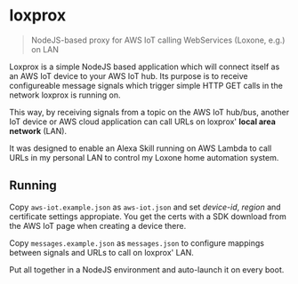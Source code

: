 # loxprox

> NodeJS-based proxy for AWS IoT calling WebServices (Loxone, e.g.) on LAN

Loxprox is a simple NodeJS based application which will connect itself as an
AWS IoT device to your AWS IoT hub. Its purpose is to receive configureable
message signals which trigger simple HTTP GET calls in the network loxprox
is running on.

This way, by receiving signals from a topic on the AWS IoT hub/bus, another
IoT device or AWS cloud application can call URLs on loxprox'
 **local area network** (LAN).

It was designed to enable an Alexa Skill running on AWS Lambda to call URLs
in my personal LAN to control my Loxone home automation system.

## Running

Copy `aws-iot.example.json` as `aws-iot.json` and set *device-id*, *region*
and certificate settings appropiate. You get the certs with a SDK download
from the AWS IoT page when creating a device there.

Copy `messages.example.json` as `messages.json` to configure mappings
between signals and URLs to call on loxprox' LAN.

Put all together in a NodeJS environment and auto-launch it on every boot.